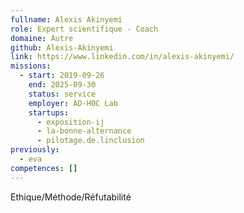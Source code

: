 ```yaml
---
fullname: Alexis Akinyemi
role: Expert scientifique - Coach
domaine: Autre
github: Alexis-Akinyemi
link: https://www.linkedin.com/in/alexis-akinyemi/
missions:
  - start: 2019-09-26
    end: 2025-09-30
    status: service
    employer: AD-HOC Lab
    startups:
      - exposition-ij
      - la-bonne-alternance
      - pilotage.de.linclusion
previously:
  - eva
competences: []
---
```

Ethique/Méthode/Réfutabilité
